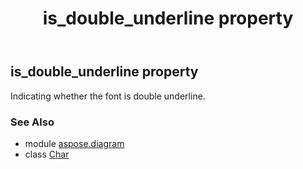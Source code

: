 ﻿---
title: is_double_underline property
second_title: Aspose.Diagram for Python via .NET API References
description: 
type: docs
weight: 200
url: /python-net/aspose.diagram/char/is_double_underline/
is_root: false
---

## is_double_underline property


Indicating whether the font is double underline.

### See Also
* module [aspose.diagram](../../)
* class [Char](/diagram/python-net/aspose.diagram/char)
